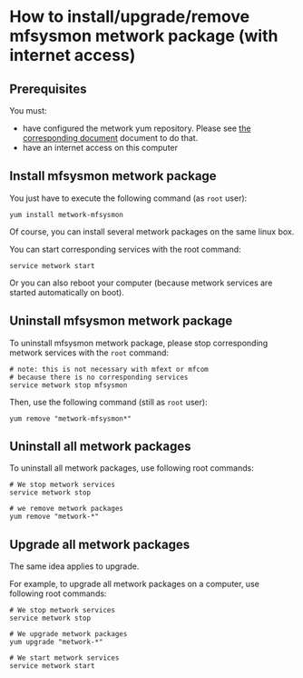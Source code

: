 # How to install/upgrade/remove mfsysmon metwork package (with internet access)

[//]: # (automatically generated from https://github.com/metwork-framework/resources/blob/master/cookiecutter/_%7B%7Bcookiecutter.repo%7D%7D/.metwork-framework/install_a_metwork_package.md)

## Prerequisites

You must:

- have configured the metwork yum repository. Please see [the corresponding document](configure_metwork_repo.md) document to do that.
- have an internet access on this computer

## Install mfsysmon metwork package

You just have to execute the following command (as `root` user):

```
yum install metwork-mfsysmon
```

Of course, you can install several metwork packages on the same linux box.


You can start corresponding services with the root command:

```
service metwork start
```

Or you can also reboot your computer (because metwork services are started automatically on boot).



## Uninstall mfsysmon metwork package


To uninstall mfsysmon metwork package, please stop corresponding metwork services with the `root` command:

```
# note: this is not necessary with mfext or mfcom
# because there is no corresponding services
service metwork stop mfsysmon
```

Then, use the following command (still as `root` user):


```
yum remove "metwork-mfsysmon*"
```

## Uninstall all metwork packages

To uninstall all metwork packages, use following root commands:

```
# We stop metwork services
service metwork stop

# we remove metwork packages
yum remove "metwork-*"
```

## Upgrade all metwork packages

The same idea applies to upgrade.

For example, to upgrade all metwork packages on a computer, use following root commands:

```
# We stop metwork services
service metwork stop

# We upgrade metwork packages
yum upgrade "metwork-*"

# We start metwork services
service metwork start
```
